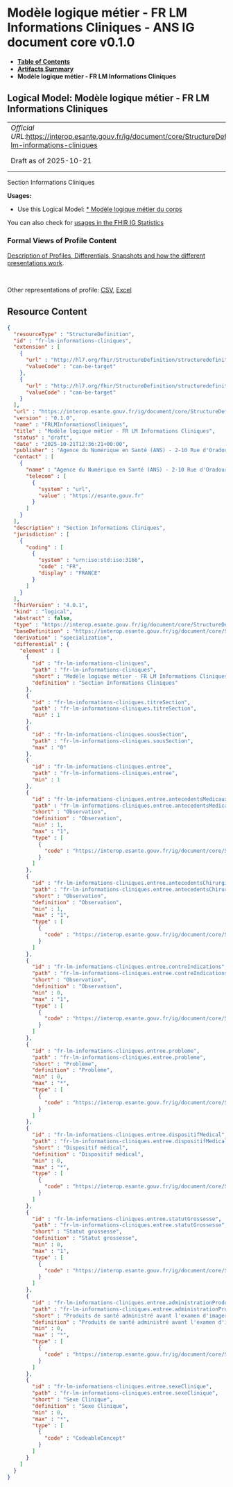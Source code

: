 # Modèle logique métier - FR LM Informations Cliniques - ANS IG document core v0.1.0

* [**Table of Contents**](toc.md)
* [**Artifacts Summary**](artifacts.md)
* **Modèle logique métier - FR LM Informations Cliniques**

## Logical Model: Modèle logique métier - FR LM Informations Cliniques 

| | |
| :--- | :--- |
| *Official URL*:https://interop.esante.gouv.fr/ig/document/core/StructureDefinition/fr-lm-informations-cliniques | *Version*:0.1.0 |
| Draft as of 2025-10-21 | *Computable Name*:FRLMInformationsCliniques |

 
Section Informations Cliniques 

**Usages:**

* Use this Logical Model: [* Modèle logique métier du corps](StructureDefinition-fr-lm-corps-document.md)

You can also check for [usages in the FHIR IG Statistics](https://packages2.fhir.org/xig/ans.document.fr.core|current/StructureDefinition/fr-lm-informations-cliniques)

### Formal Views of Profile Content

 [Description of Profiles, Differentials, Snapshots and how the different presentations work](http://build.fhir.org/ig/FHIR/ig-guidance/readingIgs.html#structure-definitions). 

 

Other representations of profile: [CSV](StructureDefinition-fr-lm-informations-cliniques.csv), [Excel](StructureDefinition-fr-lm-informations-cliniques.xlsx) 



## Resource Content

```json
{
  "resourceType" : "StructureDefinition",
  "id" : "fr-lm-informations-cliniques",
  "extension" : [
    {
      "url" : "http://hl7.org/fhir/StructureDefinition/structuredefinition-type-characteristics",
      "valueCode" : "can-be-target"
    },
    {
      "url" : "http://hl7.org/fhir/StructureDefinition/structuredefinition-type-characteristics",
      "valueCode" : "can-be-target"
    }
  ],
  "url" : "https://interop.esante.gouv.fr/ig/document/core/StructureDefinition/fr-lm-informations-cliniques",
  "version" : "0.1.0",
  "name" : "FRLMInformationsCliniques",
  "title" : "Modèle logique métier - FR LM Informations Cliniques",
  "status" : "draft",
  "date" : "2025-10-21T12:36:21+00:00",
  "publisher" : "Agence du Numérique en Santé (ANS) - 2-10 Rue d'Oradour-sur-Glane, 75015 Paris",
  "contact" : [
    {
      "name" : "Agence du Numérique en Santé (ANS) - 2-10 Rue d'Oradour-sur-Glane, 75015 Paris",
      "telecom" : [
        {
          "system" : "url",
          "value" : "https://esante.gouv.fr"
        }
      ]
    }
  ],
  "description" : "Section Informations Cliniques",
  "jurisdiction" : [
    {
      "coding" : [
        {
          "system" : "urn:iso:std:iso:3166",
          "code" : "FR",
          "display" : "FRANCE"
        }
      ]
    }
  ],
  "fhirVersion" : "4.0.1",
  "kind" : "logical",
  "abstract" : false,
  "type" : "https://interop.esante.gouv.fr/ig/document/core/StructureDefinition/fr-lm-informations-cliniques",
  "baseDefinition" : "https://interop.esante.gouv.fr/ig/document/core/StructureDefinition/fr-lm-section",
  "derivation" : "specialization",
  "differential" : {
    "element" : [
      {
        "id" : "fr-lm-informations-cliniques",
        "path" : "fr-lm-informations-cliniques",
        "short" : "Modèle logique métier - FR LM Informations Cliniques",
        "definition" : "Section Informations Cliniques"
      },
      {
        "id" : "fr-lm-informations-cliniques.titreSection",
        "path" : "fr-lm-informations-cliniques.titreSection",
        "min" : 1
      },
      {
        "id" : "fr-lm-informations-cliniques.sousSection",
        "path" : "fr-lm-informations-cliniques.sousSection",
        "max" : "0"
      },
      {
        "id" : "fr-lm-informations-cliniques.entree",
        "path" : "fr-lm-informations-cliniques.entree",
        "min" : 1
      },
      {
        "id" : "fr-lm-informations-cliniques.entree.antecedentsMedicaux",
        "path" : "fr-lm-informations-cliniques.entree.antecedentsMedicaux",
        "short" : "Observation",
        "definition" : "Observation",
        "min" : 1,
        "max" : "1",
        "type" : [
          {
            "code" : "https://interop.esante.gouv.fr/ig/document/core/StructureDefinition/fr-lm-observation"
          }
        ]
      },
      {
        "id" : "fr-lm-informations-cliniques.entree.antecedentsChirurgicaux",
        "path" : "fr-lm-informations-cliniques.entree.antecedentsChirurgicaux",
        "short" : "Observation",
        "definition" : "Observation",
        "min" : 1,
        "max" : "1",
        "type" : [
          {
            "code" : "https://interop.esante.gouv.fr/ig/document/core/StructureDefinition/fr-lm-observation"
          }
        ]
      },
      {
        "id" : "fr-lm-informations-cliniques.entree.contreIndications",
        "path" : "fr-lm-informations-cliniques.entree.contreIndications",
        "short" : "Observation",
        "definition" : "Observation",
        "min" : 0,
        "max" : "1",
        "type" : [
          {
            "code" : "https://interop.esante.gouv.fr/ig/document/core/StructureDefinition/fr-lm-observation"
          }
        ]
      },
      {
        "id" : "fr-lm-informations-cliniques.entree.probleme",
        "path" : "fr-lm-informations-cliniques.entree.probleme",
        "short" : "Problème",
        "definition" : "Problème",
        "min" : 0,
        "max" : "*",
        "type" : [
          {
            "code" : "https://interop.esante.gouv.fr/ig/document/core/StructureDefinition/fr-lm-probleme"
          }
        ]
      },
      {
        "id" : "fr-lm-informations-cliniques.entree.dispositifMedical",
        "path" : "fr-lm-informations-cliniques.entree.dispositifMedical",
        "short" : "Dispositif médical",
        "definition" : "Dispositif médical",
        "min" : 0,
        "max" : "*",
        "type" : [
          {
            "code" : "https://interop.esante.gouv.fr/ig/document/core/StructureDefinition/fr-lm-dispositif-medical-entree"
          }
        ]
      },
      {
        "id" : "fr-lm-informations-cliniques.entree.statutGrossesse",
        "path" : "fr-lm-informations-cliniques.entree.statutGrossesse",
        "short" : "Statut grossesse",
        "definition" : "Statut grossesse",
        "min" : 0,
        "max" : "1",
        "type" : [
          {
            "code" : "https://interop.esante.gouv.fr/ig/document/core/StructureDefinition/fr-lm-observation-grossesse"
          }
        ]
      },
      {
        "id" : "fr-lm-informations-cliniques.entree.administrationProduitDeSante",
        "path" : "fr-lm-informations-cliniques.entree.administrationProduitDeSante",
        "short" : "Produits de santé administré avant l'examen d'imagerie",
        "definition" : "Produits de santé administré avant l'examen d'imagerie",
        "min" : 0,
        "max" : "*",
        "type" : [
          {
            "code" : "https://interop.esante.gouv.fr/ig/document/core/StructureDefinition/fr-lm-administration-produit-de-sante"
          }
        ]
      },
      {
        "id" : "fr-lm-informations-cliniques.entree.sexeClinique",
        "path" : "fr-lm-informations-cliniques.entree.sexeClinique",
        "short" : "Sexe Clinique",
        "definition" : "Sexe Clinique",
        "min" : 0,
        "max" : "*",
        "type" : [
          {
            "code" : "CodeableConcept"
          }
        ]
      }
    ]
  }
}

```
